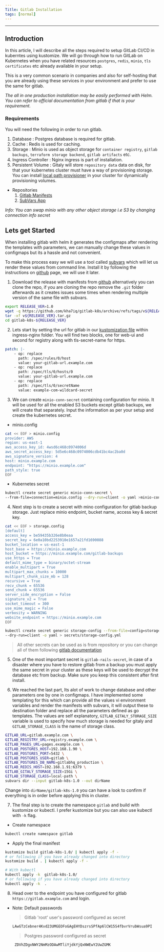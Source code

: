 ```yaml
---
Title: Gitlab Installation
tags: [normal]
---
```

___

## Introduction

In this article, I will describe all the steps required to setup GitLab CI/CD in kuberntes using kustomize.
We will go through how to run GitLab on Kubernetes when you have related resources `postgres`, `redis`, `minio`, `tls certificates` etc already available in your setup.

This is a very common scenario in companies and also for self-hosting that you are already using these services in your environment and prefer to use the same for gitlab.


*The all in one production installation may be easily performed with Helm. You can refer to official documentation from gitlab if that is your requirement.*


### Requirements

You will need the following in order to run gitlab.

1. Database : Postgres database is required for gitlab.
2. Cache :   Redis is used for caching.
3. Storage : Minio is used as object storage for `container registry`, `gitlab backups`, `terraform storage backend`, `gitlab artifacts` etc.
4. Ingress Controller : Nginx ingress is part of installation.
5. Persistent Volume : Gitaly will store `repository data` data on disk, for that your kubernetes cluster must have a way of provisioning storage. You can install [local path provisioner](https://github.com/rancher/local-path-provisioner) in your cluster for dynamically provisioning volumes.

* Repositories
  1. [Gitlab Manifests](https://github.com/kha7iq/gitlab-k8s)
  2. [SubVars App](https://github.com/kha7iq/subvars)

*Info: You can swap minio with any other object storage i.e S3 by changing connection info secret*

## Lets get Started

When installing gitlab with helm it generates the configmaps after rendering the templates with parameters, we can manually change these values in configmaps but its a hassle and not convenient.

To make this process easy we will use a tool called [subvars](https://github.com/kha7iq/subvars) which will let us render these values from command line. Install it by following the instructions on [github](https://github.com/kha7iq/subvars) page, we will use it later.


1. Download the release with manifests from [github](https://github.com/kha7iq/gitlab-k8s) alternatively you can clone the repo, if you are cloning the repo remove the `.git` folder afterwards as it creates issues some times when rendering multiple version of the same file with subvars.

```bash
export RELEASE_VER=1.0
wget -q https://github.com/kha7iq/gitlab-k8s/archive/refs/tags/v${RELEASE_VER}.tar.gz
tar -xf v${RELEASE_VER}.tar.gz
cd gitlab-k8s-${RELEASE_VER}
```


2. Lets start by setting the url for gitlab in our [kustomization file](https://github.com/kha7iq/gitlab-k8s/blob/master/ingress-nginx/kustomization.yaml) within ingress-nginx folder. You will find two blocks, one for web-ui and second for registry along with tls-secret-name for https.

```yaml
patch: |-
    - op: replace
      path: /spec/rules/0/host
      value: your-gitlab-url.example.com
    - op: replace
      path: /spec/tls/0/hosts/0
      value: your-gitlab-url.example.com
    - op: replace
      path: /spec/tls/0/secretName
      value: example-com-wildcard-secret
```

3. We can create `minio-conn-secret` containing configuration for minio. It will be used for all the enabled S3 buckets except gitlab backups, we will create that separately. Input the information as per your setup and create the kubernetes secret.

* minio.config
```bash
cat << EOF > minio.config
provider: AWS
region: us-east-1
aws_access_key_id: 4wsd6c468c0974006d
aws_secret_access_key: 5d5e6c468c0974006cdb41bc4ac2ba0d
aws_signature_version: 4
host: minio.example.com
endpoint: "https://minio.example.com"
path_style: true
EOF
```
* Kubernetes secret
```bash
kubectl create secret generic minio-conn-secret \
--from-file=connection=minio.config --dry-run=client -o yaml >minio-connection-secret.yml
```

4. Next step is to create a secret with mino configuration for gitlab backup storage. Just replace minio endpoint, bucket name, access key & secret key.

```bash
cat << EOF > storage.config
[default]
access_key = be59435b326e8b0eaa
secret_key = 6e0a10bd2253910e1657a21fd1690088
bucket_location = us-east-1
host_base = https://minio.example.com
host_bucket = https://minio.example.com/gitlab-backups
use_https = True
default_mime_type = binary/octet-stream
enable_multipart = True
multipart_max_chunks = 10000
multipart_chunk_size_mb = 128
recursive = True
recv_chunk = 65536
send_chunk = 65536
server_side_encryption = False
signature_v2 = True
socket_timeout = 300
use_mime_magic = False
verbosity = WARNING
website_endpoint = https://minio.example.com
EOF
```

```bash
kubectl create secret generic storage-config --from-file=config=storage.config \
--dry-run=client -o yaml > secrets/storage-config.yml
```

> All other secrets can be used as is from repository or you can change all of them following [gitlab documentation](https://docs.gitlab.com/charts/installation/secrets.html)

5. One of the most important secret is `gitlab-rails-secret`, in case of a disaster where you have to restore gitlab from a backup you must apply the same secret in your cluster as these keys will be used to decrypt the database etc from backup. Make sure you keep this consistent after first install.


6. We reached the last part, Its alot of work to change database and other parameters one by one in configmaps.
I have implemented some templating for this which can provide all the values vi environment variables and render the manifests with subvars, it will output these to destination folder and replace all the parameters defined as go templates.
The values are self explanatory, `GITLAB_GITALY_STORAGE_SIZE` variable is used to specify how much storage is needed for gitaly and `GITLAB_STORAGE_CLASS` is the name of storage class.

```bash
GITLAB_URL=gitlab.example.com \
GITLAB_REGISTRY_URL=registry.example.com \
GITLAB_PAGES_URL=pages.example.com \
GITLAB_POSTGRES_HOST=192.168.1.90 \
GITLAB_POSTGRES_PORT=5432 \
GITLAB_POSTGRES_USER=gitlab \
GITLAB_POSTGRES_DB_NAME=gitlabhq_production \
GITLAB_REDIS_HOST=192.168.1.91:6379 \
GITLAB_GITALY_STORAGE_SIZE=15Gi \
GITLAB_STORAGE_CLASS=local-path \
subvars dir --input gitlab-k8s-1.0 --out dirName
```
Change into `dirName/gitlab-k8s-1.0` you can have a look to confirm if everything is in order before applying this in cluster.

7. The final step is to create the namespace `gitlab` and build with kustomize or kubectl. I prefer kustomize but you can also use kubectl with `-k` flag.

* Create namespace
```bash
kubectl create namespace gitlab
```

* Apply the final manifest
```bash
kustomize build gitlab-k8s-1.0/ | kubectl apply -f -
# or following if you have already changed into directory
kustomize build . | kubectl apply -f -

# With kubectl
kubectl apply -k  gitlab-k8s-1.0/
# or following if you have already changed into directory
kubectl apply -k  .
```

8. Head over to the endpoint you have configured for gitlab `https://gitlab.example.com` and login.
   

* Note: 
   Default passwords
   > Gitlab 'root' user's password configured as secret
   ```bash
   LAwGTzCebner4Kvd23UMGEOFoGAgEHYDszrsSPfAp6lCW15S4fbvrVrubWsua9PI
   ```
   > Postgres password configured as secret
   ```bash
    ZDVhZDgxNWY2NmMzODAwMTliYjdkYjQxNWEwY2UwZGMK
   ```

